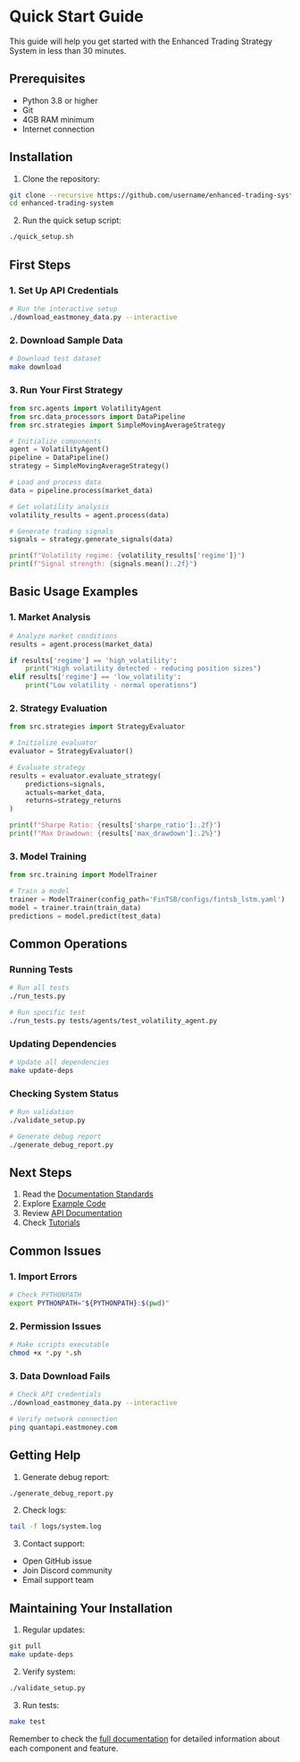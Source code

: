 # Quick Start Guide

This guide will help you get started with the Enhanced Trading Strategy System in less than 30 minutes.

## Prerequisites

- Python 3.8 or higher
- Git
- 4GB RAM minimum
- Internet connection

## Installation

1. Clone the repository:
```bash
git clone --recursive https://github.com/username/enhanced-trading-system.git
cd enhanced-trading-system
```

2. Run the quick setup script:
```bash
./quick_setup.sh
```

## First Steps

### 1. Set Up API Credentials

```bash
# Run the interactive setup
./download_eastmoney_data.py --interactive
```

### 2. Download Sample Data

```bash
# Download test dataset
make download
```

### 3. Run Your First Strategy

```python
from src.agents import VolatilityAgent
from src.data_processors import DataPipeline
from src.strategies import SimpleMovingAverageStrategy

# Initialize components
agent = VolatilityAgent()
pipeline = DataPipeline()
strategy = SimpleMovingAverageStrategy()

# Load and process data
data = pipeline.process(market_data)

# Get volatility analysis
volatility_results = agent.process(data)

# Generate trading signals
signals = strategy.generate_signals(data)

print(f"Volatility regime: {volatility_results['regime']}")
print(f"Signal strength: {signals.mean():.2f}")
```

## Basic Usage Examples

### 1. Market Analysis

```python
# Analyze market conditions
results = agent.process(market_data)

if results['regime'] == 'high_volatility':
    print("High volatility detected - reducing position sizes")
elif results['regime'] == 'low_volatility':
    print("Low volatility - normal operations")
```

### 2. Strategy Evaluation

```python
from src.strategies import StrategyEvaluator

# Initialize evaluator
evaluator = StrategyEvaluator()

# Evaluate strategy
results = evaluator.evaluate_strategy(
    predictions=signals,
    actuals=market_data,
    returns=strategy_returns
)

print(f"Sharpe Ratio: {results['sharpe_ratio']:.2f}")
print(f"Max Drawdown: {results['max_drawdown']:.2%}")
```

### 3. Model Training

```python
from src.training import ModelTrainer

# Train a model
trainer = ModelTrainer(config_path='FinTSB/configs/fintsb_lstm.yaml')
model = trainer.train(train_data)
predictions = model.predict(test_data)
```

## Common Operations

### Running Tests

```bash
# Run all tests
./run_tests.py

# Run specific test
./run_tests.py tests/agents/test_volatility_agent.py
```

### Updating Dependencies

```bash
# Update all dependencies
make update-deps
```

### Checking System Status

```bash
# Run validation
./validate_setup.py

# Generate debug report
./generate_debug_report.py
```

## Next Steps

1. Read the [Documentation Standards](../architecture/documentation.md)
2. Explore [Example Code](../examples/index.md)
3. Review [API Documentation](../api/index.md)
4. Check [Tutorials](../tutorials/index.md)

## Common Issues

### 1. Import Errors
```bash
# Check PYTHONPATH
export PYTHONPATH="${PYTHONPATH}:$(pwd)"
```

### 2. Permission Issues
```bash
# Make scripts executable
chmod +x *.py *.sh
```

### 3. Data Download Fails
```bash
# Check API credentials
./download_eastmoney_data.py --interactive

# Verify network connection
ping quantapi.eastmoney.com
```

## Getting Help

1. Generate debug report:
```bash
./generate_debug_report.py
```

2. Check logs:
```bash
tail -f logs/system.log
```

3. Contact support:
- Open GitHub issue
- Join Discord community
- Email support team

## Maintaining Your Installation

1. Regular updates:
```bash
git pull
make update-deps
```

2. Verify system:
```bash
./validate_setup.py
```

3. Run tests:
```bash
make test
```

Remember to check the [full documentation](../index.md) for detailed information about each component and feature.